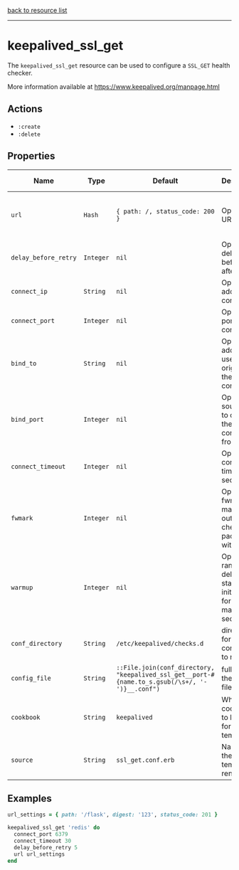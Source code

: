 [back to resource list](https://github.com/sous-chefs/keepalived#resources)

---

# keepalived_ssl_get

The `keepalived_ssl_get` resource can be used to configure a `SSL_GET` health checker.

More information available at <https://www.keepalived.org/manpage.html>

## Actions

- `:create`
- `:delete`

## Properties

| Name                  | Type          |  Default | Description | Allowed Values |
----------------------- | ------------- | -------- | ----------- | -------------- |
| `url`                 | `Hash`        | `{ path: /, status_code: 200 }`| Optional URL to test | `:path`, `:status_code`, `digest`, note all are symbols
| `delay_before_retry`  | `Integer`     | `nil` | Optional delay before retry after failure | |
| `connect_ip`          | `String`      | `nil` | Optional IP address to connect to | |
| `connect_port`        | `Integer`     | `nil` | Optional port to connect to | |
| `bind_to`             | `String`      | `nil` | Optional address to use to originate the connection | |
| `bind_port`           | `Integer`     | `nil` | Optional source port to originate the connection from | |
| `connect_timeout`     | `Integer`     | `nil` | Optional connection timeout in seconds | |
| `fwmark`              | `Integer`     | `nil`| Optional fwmark to mark all outgoing checker packets with | |
| `warmup`              | `Integer`     | `nil`| Optional random delay to start the initial check for maximum N seconds | |
| `conf_directory`      | `String`      | `/etc/keepalived/checks.d` | directory for the config file to reside in | |
| `config_file`         | `String`      | `::File.join(conf_directory, "keepalived_ssl_get__port-#{name.to_s.gsub(/\s+/, '-')}__.conf")` | full path to the config file | |
| `cookbook`            | `String`      | `keepalived` | Which cookbook to look in for the template | |
| `source`              | `String`      | `ssl_get.conf.erb` | Name of the template to render | |

## Examples

```ruby
url_settings = { path: '/flask', digest: '123', status_code: 201 }

keepalived_ssl_get 'redis' do
  connect_port 6379
  connect_timeout 30
  delay_before_retry 5
  url url_settings
end
```
